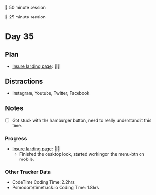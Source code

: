 🍒 50 minute session

🍅 25 minute session

# Day 35

## Plan

-   [Insure landing page](https://www.frontendmentor.io/challenges/insure-landing-page-uTU68JV8): 🍒🍒

## Distractions

-   Instagram, Youtube, Twitter, Facebook

## Notes

-   [ ] Got stuck with the hamburger button, need to really understand it this time.

### Progress

-   [Insure landing page](https://www.frontendmentor.io/challenges/insure-landing-page-uTU68JV8): 🍒🍒
    -   Finished the desktop look, started workingon the menu-btn on mobile.

### Other Tracker Data

-   CodeTime Coding Time: 2.2hrs
-   Pomodoro/timetrack.io Coding Time: 1.8hrs
